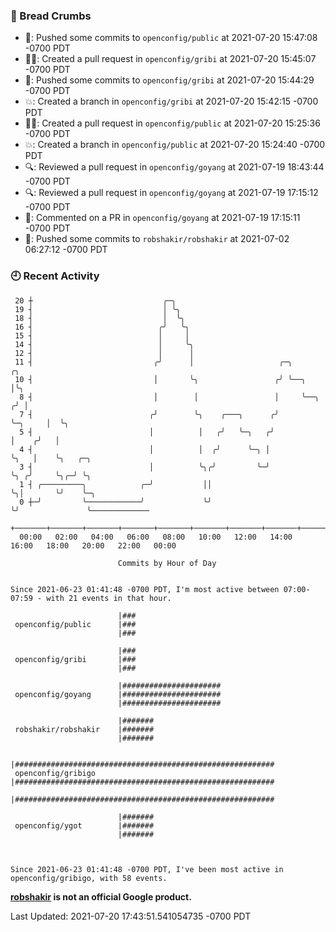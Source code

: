 ### 🍞 Bread Crumbs

 * 🚢: Pushed some commits to `openconfig/public` at 2021-07-20 15:47:08 -0700 PDT
 * ✍🏼: Created a pull request in `openconfig/gribi` at 2021-07-20 15:45:07 -0700 PDT
 * 🚢: Pushed some commits to `openconfig/gribi` at 2021-07-20 15:44:29 -0700 PDT
 * 💥: Created a branch in `openconfig/gribi` at 2021-07-20 15:42:15 -0700 PDT
 * ✍🏼: Created a pull request in `openconfig/public` at 2021-07-20 15:25:36 -0700 PDT
 * 💥: Created a branch in `openconfig/public` at 2021-07-20 15:24:40 -0700 PDT
 * 🔍: Reviewed a pull request in  `openconfig/goyang` at 2021-07-19 18:43:44 -0700 PDT
 * 🔍: Reviewed a pull request in  `openconfig/goyang` at 2021-07-19 17:15:12 -0700 PDT
 * 💬: Commented on a PR in  `openconfig/goyang` at 2021-07-19 17:15:11 -0700 PDT
 * 🚢: Pushed some commits to `robshakir/robshakir` at 2021-07-02 06:27:12 -0700 PDT

### 🕘 Recent Activity
```
 20 ┼                             ╭─╮
 19 ┤                             │ ╰╮
 18 ┤                             │  ╰╮
 16 ┤                            ╭╯   ╰╮
 15 ┤                            │     │
 14 ┤                            │     ╰╮
 12 ┤                            │      │
 11 ┤                           ╭╯      │                   ╭─╮              ╭╮
 10 ┤                           │       ╰╮                 ╭╯ ╰──╮           │╰╮
  8 ┤                           │        │                 │     ╰──╮       ╭╯ │
  7 ┤                          ╭╯        ╰╮    ╭───╮      ╭╯        ╰─╮     │  ╰╮
  5 ┤                          │          │   ╭╯   ╰─╮   ╭╯           │    ╭╯   │
  4 ┤                          │          │  ╭╯      ╰─╮ │            ╰╮   │    ╰╮   ╭─╮
  3 ┤                          │          ╰╮╭╯         ╰─╯             ╰╮ ╭╯     ╰╮╭─╯ ╰╮
  1 ┤ ╭─────────╮            ╭─╯           ││                           ╰╮│       ╰╯    ╰─╮
  0 ┼─╯         ╰────────────╯             ╰╯                            ╰╯               ╰─────────────
    +───────+───────+───────+───────+───────+───────+───────+───────+───────+───────+───────+───────+────
  00:00   02:00   04:00   06:00   08:00   10:00   12:00   14:00   16:00   18:00   20:00   22:00   00:00   

						Commits by Hour of Day


Since 2021-06-23 01:41:48 -0700 PDT, I'm most active between 07:00-07:59 - with 21 events in that hour.

```



```
                        |###
 openconfig/public      |###
                        |###

                        |###
 openconfig/gribi       |###
                        |###

                        |######################
 openconfig/goyang      |######################
                        |######################

                        |#######
 robshakir/robshakir    |#######
                        |#######

                        |##########################################################
 openconfig/gribigo     |##########################################################
                        |##########################################################

                        |#######
 openconfig/ygot        |#######
                        |#######



Since 2021-06-23 01:41:48 -0700 PDT, I've been most active in openconfig/gribigo, with 58 events.

```
**[robshakir](mailto:robjs@google.com) is not an official Google product.**  


Last Updated: 2021-07-20 17:43:51.541054735 -0700 PDT
